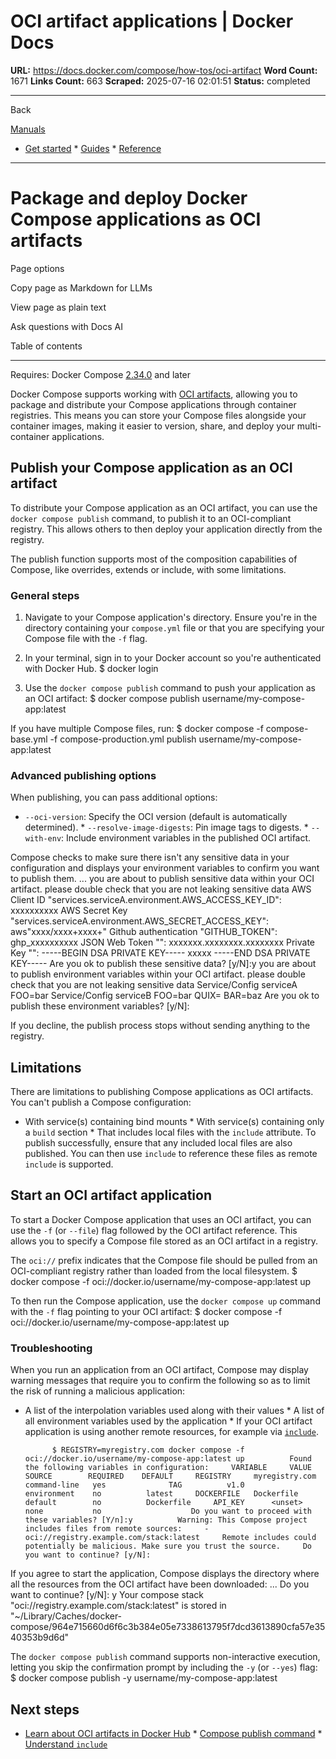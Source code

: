 # OCI artifact applications | Docker Docs

**URL:** https://docs.docker.com/compose/how-tos/oci-artifact
**Word Count:** 1671
**Links Count:** 663
**Scraped:** 2025-07-16 02:01:51
**Status:** completed

---

Back

[Manuals](https://docs.docker.com/manuals/)

  * [Get started](https://docs.docker.com/get-started/)   * [Guides](https://docs.docker.com/guides/)   * [Reference](https://docs.docker.com/reference/)

* * *

# Package and deploy Docker Compose applications as OCI artifacts

Page options

Copy page as Markdown for LLMs

View page as plain text

Ask questions with Docs AI

Table of contents

* * *

Requires: Docker Compose [2.34.0](https://docs.docker.com/compose/releases/release-notes/#2340) and later

Docker Compose supports working with [OCI artifacts](https://docs.docker.com/docker-hub/repos/manage/hub-images/oci-artifacts/), allowing you to package and distribute your Compose applications through container registries. This means you can store your Compose files alongside your container images, making it easier to version, share, and deploy your multi-container applications.

## Publish your Compose application as an OCI artifact

To distribute your Compose application as an OCI artifact, you can use the `docker compose publish` command, to publish it to an OCI-compliant registry. This allows others to then deploy your application directly from the registry.

The publish function supports most of the composition capabilities of Compose, like overrides, extends or include, with some limitations.

### General steps

  1. Navigate to your Compose application's directory.   Ensure you're in the directory containing your `compose.yml` file or that you are specifying your Compose file with the `-f` flag.

  2. In your terminal, sign in to your Docker account so you're authenticated with Docker Hub.                    $ docker login          

  3. Use the `docker compose publish` command to push your application as an OCI artifact:                    $ docker compose publish username/my-compose-app:latest          

If you have multiple Compose files, run:                    $ docker compose -f compose-base.yml -f compose-production.yml publish username/my-compose-app:latest          

### Advanced publishing options

When publishing, you can pass additional options:

  * `--oci-version`: Specify the OCI version \(default is automatically determined\).   * `--resolve-image-digests`: Pin image tags to digests.   * `--with-env`: Include environment variables in the published OCI artifact.

Compose checks to make sure there isn't any sensitive data in your configuration and displays your environment variables to confirm you want to publish them.               ...     you are about to publish sensitive data within your OCI artifact.     please double check that you are not leaking sensitive data     AWS Client ID     "services.serviceA.environment.AWS_ACCESS_KEY_ID": xxxxxxxxxx     AWS Secret Key     "services.serviceA.environment.AWS_SECRET_ACCESS_KEY": aws"xxxx/xxxx+xxxx+"     Github authentication     "GITHUB_TOKEN": ghp_xxxxxxxxxx     JSON Web Token     "": xxxxxxx.xxxxxxxx.xxxxxxxx     Private Key     "": -----BEGIN DSA PRIVATE KEY-----     xxxxx     -----END DSA PRIVATE KEY-----     Are you ok to publish these sensitive data? [y/N]:y          you are about to publish environment variables within your OCI artifact.     please double check that you are not leaking sensitive data     Service/Config  serviceA     FOO=bar     Service/Config  serviceB     FOO=bar     QUIX=     BAR=baz     Are you ok to publish these environment variables? [y/N]: 

If you decline, the publish process stops without sending anything to the registry.

## Limitations

There are limitations to publishing Compose applications as OCI artifacts. You can't publish a Compose configuration:

  * With service\(s\) containing bind mounts   * With service\(s\) containing only a `build` section   * That includes local files with the `include` attribute. To publish successfully, ensure that any included local files are also published. You can then use `include` to reference these files as remote `include` is supported.

## Start an OCI artifact application

To start a Docker Compose application that uses an OCI artifact, you can use the `-f` \(or `--file`\) flag followed by the OCI artifact reference. This allows you to specify a Compose file stored as an OCI artifact in a registry.

The `oci://` prefix indicates that the Compose file should be pulled from an OCI-compliant registry rather than loaded from the local filesystem.               $ docker compose -f oci://docker.io/username/my-compose-app:latest up     

To then run the Compose application, use the `docker compose up` command with the `-f` flag pointing to your OCI artifact:               $ docker compose -f oci://docker.io/username/my-compose-app:latest up     

### Troubleshooting

When you run an application from an OCI artifact, Compose may display warning messages that require you to confirm the following so as to limit the risk of running a malicious application:

  * A list of the interpolation variables used along with their values   * A list of all environment variables used by the application   * If your OCI artifact application is using another remote resources, for example via [`include`](https://docs.docker.com/reference/compose-file/include/).

              $ REGISTRY=myregistry.com docker compose -f oci://docker.io/username/my-compose-app:latest up          Found the following variables in configuration:     VARIABLE     VALUE                SOURCE        REQUIRED    DEFAULT     REGISTRY     myregistry.com      command-line   yes              TAG          v1.0                environment    no          latest     DOCKERFILE   Dockerfile          default        no          Dockerfile     API_KEY      <unset>             none           no                    Do you want to proceed with these variables? [Y/n]:y          Warning: This Compose project includes files from remote sources:     - oci://registry.example.com/stack:latest     Remote includes could potentially be malicious. Make sure you trust the source.     Do you want to continue? [y/N]: 

If you agree to start the application, Compose displays the directory where all the resources from the OCI artifact have been downloaded:               ...     Do you want to continue? [y/N]: y          Your compose stack "oci://registry.example.com/stack:latest" is stored in "~/Library/Caches/docker-compose/964e715660d6f6c3b384e05e7338613795f7dcd3613890cfa57e3540353b9d6d"

The `docker compose publish` command supports non-interactive execution, letting you skip the confirmation prompt by including the `-y` \(or `--yes`\) flag:               $ docker compose publish -y username/my-compose-app:latest     

## Next steps

  * [Learn about OCI artifacts in Docker Hub](https://docs.docker.com/docker-hub/repos/manage/hub-images/oci-artifacts/)   * [Compose publish command](https://docs.docker.com/reference/cli/docker/compose/publish/)   * [Understand `include`](https://docs.docker.com/reference/compose-file/include/)